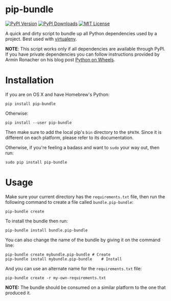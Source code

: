 pip-bundle
==========

[![PyPI Version](https://img.shields.io/pypi/v/pip-bundle.svg)](https://pypi.python.org/pypi/pip-bundle)
[![PyPI Downloads](https://img.shields.io/pypi/dm/pip-bundle.svg)](https://pypi.python.org/pypi/pip-bundle)
[![MIT License](https://img.shields.io/badge/license-mit-blue.svg)](http://choosealicense.com/licenses/mit/)

A quick and dirty script to bundle up all Python dependencies used by a project. Best used with
[virtualenv](https://virtualenv.pypa.io/en/latest/).

__NOTE__: This script works only if all dependencies are available through PyPI. If you have
private dependencies you can follow instructions provided by Armin Ronacher on his blog post
[Python on Wheels](http://lucumr.pocoo.org/2014/1/27/python-on-wheels/).


# Installation

If you are on OS X and have Homebrew's Python:

    pip install pip-bundle

Otherwise:

    pip install --user pip-bundle

Then make sure to add the local pip's `bin` directory to the `$PATH`. Since it is different on each
platform, please refer to its documentation.

Otherwise, if you're feeling a badass and want to `sudo` your way out, then run:

    sudo pip install pip-bundle


# Usage

Make sure your current directory has the `requirements.txt` file, then run the following command to
create a file called `bundle.pip-bundle`:

    pip-bundle create

To install the bundle then run:

    pip-bundle install bundle.pip-bundle

You can also change the name of the bundle by giving it on the command line:

    pip-bundle create mybundle.pip-bundle # Create
    pip-bundle install mybundle.pip-bundle    # Install

And you can use an alternate name for the `requirements.txt` file:

    pip-bundle create -r my-own-requirements.txt

__NOTE:__ The bundle should be consumed on a similar platform to the one that produced it.

